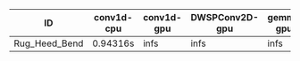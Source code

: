 |ID|conv1d-cpu|conv1d-gpu|DWSPConv2D-gpu|gemm-gpu|avg|
|-|-|-|-|-|-|
|Rug_Heed_Bend|0.94316s|infs|infs|infs|infs|
